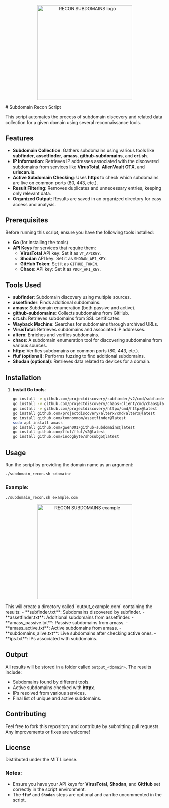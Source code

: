 <p align="center">
  <img src="https://adperem.github.io/assets/img/recon_subdomains/recon_subdomains-logo.png" alt="RECON SUBDOMAINS logo" width="300"/>
</p>
# Subdomain Recon Script

This script automates the process of subdomain discovery and related data collection for a given domain using several reconnaissance tools.

## Features
- **Subdomain Collection**: Gathers subdomains using various tools like **subfinder**, **assetfinder**, **amass**, **github-subdomains**, and **crt.sh**.
- **IP Information**: Retrieves IP addresses associated with the discovered subdomains from services like **VirusTotal**, **AlienVault OTX**, and **urlscan.io**.
- **Active Subdomain Checking**: Uses **httpx** to check which subdomains are live on common ports (80, 443, etc.).
- **Result Filtering**: Removes duplicates and unnecessary entries, keeping only relevant data.
- **Organized Output**: Results are saved in an organized directory for easy access and analysis.

## Prerequisites
Before running this script, ensure you have the following tools installed:
- **Go** (for installing the tools)
- **API Keys** for services that require them:
  - **VirusTotal** API key: Set it as `VT_APIKEY`.
  - **Shodan** API key: Set it as `SHODAN_API_KEY`.
  - **GitHub Token**: Set it as `GITHUB_TOKEN`.
  - **Chaos**: API key: Set it as `PDCP_API_KEY`.

## Tools Used
- **subfinder**: Subdomain discovery using multiple sources.
- **assetfinder**: Finds additional subdomains.
- **amass**: Subdomain enumeration (both passive and active).
- **github-subdomains**: Collects subdomains from GitHub.
- **crt.sh**: Retrieves subdomains from SSL certificates.
- **Wayback Machine**: Searches for subdomains through archived URLs.
- **VirusTotal**: Retrieves subdomains and associated IP addresses.
- **alterx**: Enriches and verifies subdomains.
- **chaos**: A subdomain enumeration tool for discovering subdomains from various sources.
- **httpx**: Verifies subdomains on common ports (80, 443, etc.).
- **ffuf (optional)**: Performs fuzzing to find additional subdomains.
- **Shodan (optional)**: Retrieves data related to devices for a domain.

## Installation

1. **Install Go tools**:
   ```bash
   go install -v github.com/projectdiscovery/subfinder/v2/cmd/subfinder@latest
   go install -v github.com/projectdiscovery/chaos-client/cmd/chaos@latest
   go install -v github.com/projectdiscovery/httpx/cmd/httpx@latest
   go install github.com/projectdiscovery/alterx/cmd/alterx@latest
   go install github.com/tomnomnom/assetfinder@latest
   sudo apt install amass
   go install github.com/gwen001/github-subdomains@latest
   go install github.com/ffuf/ffuf/v2@latest
   go install github.com/incogbyte/shosubgo@latest
   ```

## Usage

Run the script by providing the domain name as an argument:

```bash
./subdomain_recon.sh <domain>
```

### Example:

```bash
./subdomain_recon.sh example.com
```
<p align="center">
  <img src="https://adperem.github.io/assets/img/recon_subdomains/recon_subdomains-ejemplo.png" alt="RECON SUBDOMAINS example" width="300"/>
</p>
This will create a directory called `output_example.com` containing the results:
- **subfinder.txt**: Subdomains discovered by subfinder.
- **assetfinder.txt**: Additional subdomains from assetfinder.
- **amass_passive.txt**: Passive subdomains from amass.
- **amass_active.txt**: Active subdomains from amass.
- **subdomains_alive.txt**: Live subdomains after checking active ones.
- **ips.txt**: IPs associated with subdomains.

## Output
All results will be stored in a folder called `output_<domain>`. The results include:
- Subdomains found by different tools.
- Active subdomains checked with **httpx**.
- IPs resolved from various services.
- Final list of unique and active subdomains.

## Contributing

Feel free to fork this repository and contribute by submitting pull requests. Any improvements or fixes are welcome!

## License

Distributed under the MIT License. 

### Notes:
- Ensure you have your API keys for **VirusTotal**, **Shodan**, and **GitHub** set correctly in the script environment.
- The **`ffuf`** and **`Shodan`** steps are optional and can be uncommented in the script.
